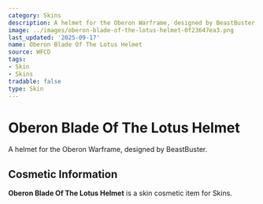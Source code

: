 ```yaml
---
category: Skins
description: A helmet for the Oberon Warframe, designed by BeastBuster.
image: ../images/oberon-blade-of-the-lotus-helmet-0f23647ea3.png
last_updated: '2025-09-17'
name: Oberon Blade Of The Lotus Helmet
source: WFCD
tags:
- Skin
- Skins
tradable: false
type: Skin
---
```


# Oberon Blade Of The Lotus Helmet

A helmet for the Oberon Warframe, designed by BeastBuster.

## Cosmetic Information

**Oberon Blade Of The Lotus Helmet** is a skin cosmetic item for Skins.

